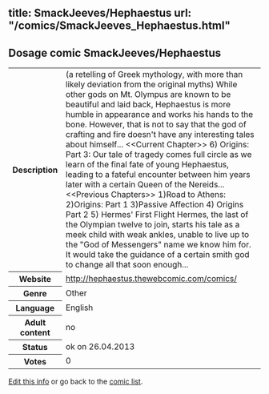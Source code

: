 title: SmackJeeves/Hephaestus
url: "/comics/SmackJeeves_Hephaestus.html"
---
Dosage comic SmackJeeves/Hephaestus
-----------------------------------------

<p id="msg"></p>
<script type="text/javascript">
if (window.location.search === '?edit_info_mail=sent_ok') {
  var elem = document.getElementById("msg");
  elem.innerHTML = 'Edited information sucessfully sent.';
  elem.className = 'ok';
}
</script>
<table class="comicinfo">
<tr>
<th>Description</th><td>(a retelling of Greek mythology, with more than likely deviation from the original myths) While other gods on Mt. Olympus are known to be beautiful and laid back, Hephaestus is more humble in appearance and works his hands to the bone. However, that is not to say that the god of crafting and fire doesn't have any interesting tales about himself... &lt;&lt;Current Chapter&gt;&gt; 6) Origins: Part 3: Our tale of tragedy comes full circle as we learn of the final fate of young Hephaestus, leading to a fateful encounter between him years later with a certain Queen of the Nereids... &lt;&lt;Previous Chapters&gt;&gt; 1)Road to Athens: 2)Origins: Part 1 3)Passive Affection 4) Origins Part 2 5) Hermes' First Flight Hermes, the last of the Olympian twelve to join, starts his tale as a meek child with weak ankles, unable to live up to the &quot;God of Messengers&quot; name we know him for. It would take the guidance of a certain smith god to change all that soon enough...</td>
</tr>
<tr>
<th>Website</th><td><a href="http://hephaestus.thewebcomic.com/comics/">http://hephaestus.thewebcomic.com/comics/</a></td>
</tr>
<tr>
<th>Genre</th><td>Other</td>
</tr>
<tr>
<th>Language</th><td>English</td>
</tr>
<tr>
<th>Adult content</th><td>no</td>
</tr>
<tr>
<th>Status</th><td>ok on 26.04.2013</td>
</tr>
<tr>
<th>Votes</th><td>0</td>
</tr>
</table>

[Edit this info](SmackJeeves_Hephaestus_edit.html) or go back to the [comic list](../comic-index.html).
